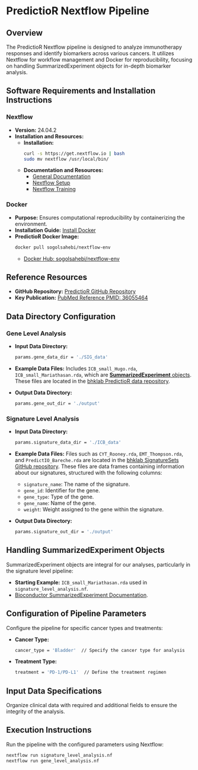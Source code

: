 # PredictioR Nextflow Pipeline

## Overview
The PredictioR Nextflow pipeline is designed to analyze immunotherapy responses and identify biomarkers across various cancers. It utilizes Nextflow for workflow management and Docker for reproducibility, focusing on handling SummarizedExperiment objects for in-depth biomarker analysis.

## Software Requirements and Installation Instructions

### Nextflow
- **Version:** 24.04.2
- **Installation and Resources:**
  - **Installation:**
    ```bash
    curl -s https://get.nextflow.io | bash
    sudo mv nextflow /usr/local/bin/
    ```
  - **Documentation and Resources:**
    - [General Documentation](https://www.nextflow.io/docs/latest/index.html)
    - [Nextflow Setup](https://www.nextflow.io/docs/latest/install.html)
    - [Nextflow Training](https://training.nextflow.io)

### Docker
- **Purpose:** Ensures computational reproducibility by containerizing the environment.
- **Installation Guide:** [Install Docker](https://docs.docker.com/get-docker/)
- **PredictioR Docker Image:**
  ```bash
  docker pull sogolsahebi/nextflow-env
  ```
  - [Docker Hub: sogolsahebi/nextflow-env](https://hub.docker.com/r/sogolsahebi/nextflow-env)

## Reference Resources
- **GitHub Repository:** [PredictioR GitHub Repository](https://github.com/bhklab/PredictioR)
- **Key Publication:** [PubMed Reference PMID: 36055464](https://pubmed.ncbi.nlm.nih.gov/36055464/)

## Data Directory Configuration

### Gene Level Analysis
- **Input Data Directory:**
  ```bash
  params.gene_data_dir = './SIG_data'
  ```
- **Example Data Files:** Includes `ICB_small_Hugo.rda`, `ICB_small_Mariathasan.rda`, which are [**SummarizedExperiment** objects](https://bioconductor.org/packages/devel/bioc/vignettes/SummarizedExperiment/inst/doc/SummarizedExperiment.html#anatomy-of-a-summarizedexperiment). These files are located in the [bhklab PredictioR data repository](https://github.com/bhklab/PredictioR/tree/main/data).

- **Output Data Directory:**
  ```bash
  params.gene_out_dir = './output'
  ```

### Signature Level Analysis
- **Input Data Directory:**
  ```bash
  params.signature_data_dir = './ICB_data'
  ```
- **Example Data Files:** Files such as `CYT_Rooney.rda`, `EMT_Thompson.rda`, and `PredictIO_Bareche.rda` are located in the [bhklab SignatureSets GitHub repository](https://github.com/bhklab/SignatureSets). These files are data frames containing information about our signatures, structured with the following columns:
  - `signature_name`: The name of the signature.
  - `gene_id`: Identifier for the gene.
  - `gene_type`: Type of the gene.
  - `gene_name`: Name of the gene.
  - `weight`: Weight assigned to the gene within the signature.

- **Output Data Directory:**
  ```bash
  params.signature_out_dir = './output'
  ```

## Handling SummarizedExperiment Objects

SummarizedExperiment objects are integral for our analyses, particularly in the signature level pipeline:
- **Starting Example:** `ICB_small_Mariathasan.rda` used in `signature_level_analysis.nf`.
- [Bioconductor SummarizedExperiment Documentation](https://bioconductor.org/packages/devel/bioc/vignettes/SummarizedExperiment/inst/doc/SummarizedExperiment.html).

## Configuration of Pipeline Parameters
Configure the pipeline for specific cancer types and treatments:
- **Cancer Type:**
  ```bash
  cancer_type = 'Bladder'  // Specify the cancer type for analysis
  ```
- **Treatment Type:**
  ```bash
  treatment = 'PD-1/PD-L1'  // Define the treatment regimen
  ```

## Input Data Specifications
Organize clinical data with required and additional fields to ensure the integrity of the analysis.

## Execution Instructions
Run the pipeline with the configured parameters using Nextflow:
```bash
nextflow run signature_level_analysis.nf
nextflow run gene_level_analysis.nf

